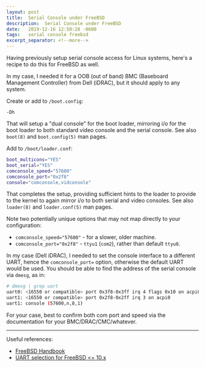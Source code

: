 ```yaml
---
layout: post
title:  Serial Console under FreeBSD
description:  Serial Console under FreeBSD
date:   2019-12-16 12:50:28 -0600
tags:   serial console freebsd
excerpt_separator: <!--more-->
---
```


Having previously setup serial console access for Linux systems, here's a recipe to do this for FreeBSD as well.

<!--more-->

In my case, I needed it for a OOB (out of band) BMC (Baseboard Management Controller) from Dell (iDRAC), but it should apply to any system.

Create or add to `/boot.config`:
```
-Dh
```

That will setup a "dual console" for the boot loader, mirroring i/o for the boot loader to both standard video console and the serial console.  See also `boot(8)` and `boot.config(5)` man pages.

Add to `/boot/loader.conf`:
```bash
boot_multicons="YES"
boot_serial="YES"
comconsole_speed="57600"
comconsole_port="0x2f8"
console="comconsole,vidconsole"
```

That completes the setup, providing sufficient hints to the loader to provide to the kernel to again mirror i/o to both serial and video consoles. See also `loader(8)` and `loader.conf(5)` man pages.

Note two potentially unique options that may not map directly to your configuration:

 * `comconsole_speed="57600"` - for a slower, older machine.
 * `comconsole_port="0x2f8"` - `ttyu1` (`com2`), rather than default `ttyu0`.

In my case (Dell iDRAC), I needed to set the console interface to a different UART, hence the `comconsole_port=` option, otherwise the default UART would be used.  You should be able to find the address of the serial console via `dmesg`, as in:

```bash
# dmesg | grep uart
uart0: <16550 or compatible> port 0x3f8-0x3ff irq 4 flags 0x10 on acpi0
uart1: <16550 or compatible> port 0x2f8-0x2ff irq 3 on acpi0
uart1: console (57600,n,8,1)
```
For your case, best to confirm both com port and speed via the documentation for your BMC/DRAC/CMC/whatever.

---

Useful references:
 - [FreeBSD Handbook](https://www.freebsd.org/doc/handbook/serialconsole-setup.html)
 - [UART selection for FreeBSD <= 10.x](https://bugs.freebsd.org/bugzilla/show_bug.cgi?id=210903)
